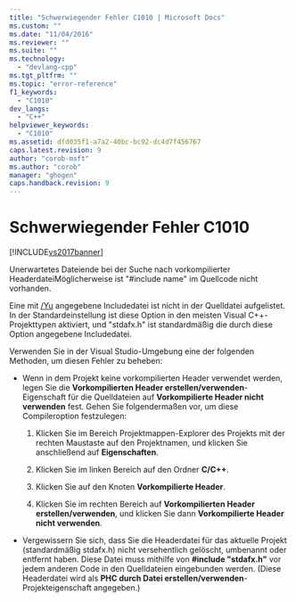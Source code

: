 ```yaml
---
title: "Schwerwiegender Fehler C1010 | Microsoft Docs"
ms.custom: ""
ms.date: "11/04/2016"
ms.reviewer: ""
ms.suite: ""
ms.technology: 
  - "devlang-cpp"
ms.tgt_pltfrm: ""
ms.topic: "error-reference"
f1_keywords: 
  - "C1010"
dev_langs: 
  - "C++"
helpviewer_keywords: 
  - "C1010"
ms.assetid: dfd035f1-a7a2-40bc-bc92-dc4d7f456767
caps.latest.revision: 9
author: "corob-msft"
ms.author: "corob"
manager: "ghogen"
caps.handback.revision: 9
---
```

# Schwerwiegender Fehler C1010
[!INCLUDE[vs2017banner](../../assembler/inline/includes/vs2017banner.md)]

Unerwartetes Dateiende bei der Suche nach vorkompilierter HeaderdateiMöglicherweise ist "\#include name" im Quellcode nicht vorhanden.  
  
 Eine mit [\/Yu](../../build/reference/yu-use-precompiled-header-file.md) angegebene Includedatei ist nicht in der Quelldatei aufgelistet.  In der Standardeinstellung ist diese Option in den meisten Visual C\+\+\-Projekttypen aktiviert, und "stdafx.h" ist standardmäßig die durch diese Option angegebene Includedatei.  
  
 Verwenden Sie in der Visual Studio\-Umgebung eine der folgenden Methoden, um diesen Fehler zu beheben:  
  
-   Wenn in dem Projekt keine vorkompilierten Header verwendet werden, legen Sie die **Vorkompilierten Header erstellen\/verwenden**\-Eigenschaft für die Quelldateien auf **Vorkompilierte Header nicht verwenden** fest.  Gehen Sie folgendermaßen vor, um diese Compileroption festzulegen:  
  
    1.  Klicken Sie im Bereich Projektmappen\-Explorer des Projekts mit der rechten Maustaste auf den Projektnamen, und klicken Sie anschließend auf **Eigenschaften**.  
  
    2.  Klicken Sie im linken Bereich auf den Ordner **C\/C\+\+**.  
  
    3.  Klicken Sie auf den Knoten **Vorkompilierte Header**.  
  
    4.  Klicken Sie im rechten Bereich auf **Vorkompilierten Header erstellen\/verwenden**, und klicken Sie dann **Vorkompilierte Header nicht verwenden**.  
  
-   Vergewissern Sie sich, dass Sie die Headerdatei für das aktuelle Projekt \(standardmäßig stdafx.h\) nicht versehentlich gelöscht, umbenannt oder entfernt haben.  Diese Datei muss mithilfe von **\#include "stdafx.h"** vor jedem anderen Code in den Quelldateien eingebunden werden. \(Diese Headerdatei wird als **PHC durch Datei erstellen\/verwenden**\-Projekteigenschaft angegeben.\)